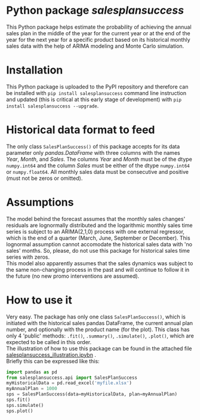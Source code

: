 # Python package _salesplansuccess_
This Python package helps estimate the probability of achieving the annual sales plan in the middle of the year for the current year or at the end of the year for the next year for a specific product based on its historical monthly sales data with the help of ARIMA modeling and Monte Carlo simulation.

# Installation
This Python package is uploaded to the PyPI repository and therefore can be installed with `pip install salesplansuccess` command line instruction and updated (this is critical at this early stage of development) with `pip install salesplansuccess --upgrade`.

# Historical data format to feed
The only class `SalesPlanSuccess()` of this package accepts for its data parameter only *pandas.DataFrame* with three columns with the names *Year*, *Month*, and *Sales*. The columns *Year* and *Month* must be of the dtype `numpy.int64` and the column *Sales* must be either of the dtype `numpy.int64` or `numpy.float64`. All monthly sales data must be consecutive and positive (must not be zeros or omitted).

# Assumptions
The model behind the forecast assumes that the monthly sales changes' residuals are lognormally distributed and the logarithmic monthly sales time series is subject to an ARIMA(2,1,0) process with one external regressor, which is the end of a quarter (March, June, September or December). This lognormal assumption cannot accomodate the historical sales data with 'no sales' months. So, please, do not use this package for historical sales time series with zeros.<br/> This model also apparently assumes that the sales dynamics was subject to the same non-changing process in the past and will continue to follow it in the future (no new promo interventions are assumed).

# How to use it
Very easy. The package has only one class `SalesPlanSuccess()`, which is initiated with the historical sales pandas DataFrame, the current annual plan number, and optionally with the product name (for the plot). This class has only 4 'public' methods: `.fit()`, `.summary()`, `.simulate()`, `.plot()`, which are expected to be called in this order.<br/> The illustration of how to use this package can be found in the attached file [salesplansuccess_illustration.ipybn](https://github.com/yuryatin/salesplansuccess/blob/main/salesplansuccess_illustration.ipynb) .<br/> Briefly this can be expressed like this:
```python
import pandas as pd
from salesplansuccess.api import SalesPlanSuccess
myHistoricalData = pd.read_excel('myfile.xlsx')
myAnnualPlan = 1000
sps = SalesPlanSuccess(data=myHistoricalData, plan=myAnnualPlan)
sps.fit()
sps.simulate()
sps.plot()
```
